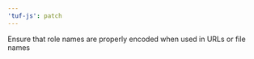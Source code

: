 ```yaml
---
'tuf-js': patch
---
```


Ensure that role names are properly encoded when used in URLs or file names
